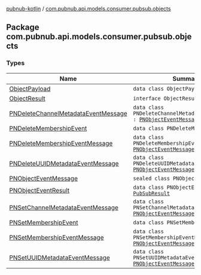 [pubnub-kotlin](../index.md) / [com.pubnub.api.models.consumer.pubsub.objects](./index.md)

## Package com.pubnub.api.models.consumer.pubsub.objects

### Types

| Name | Summary |
|---|---|
| [ObjectPayload](-object-payload/index.md) | `data class ObjectPayload` |
| [ObjectResult](-object-result/index.md) | `interface ObjectResult<T>` |
| [PNDeleteChannelMetadataEventMessage](-p-n-delete-channel-metadata-event-message/index.md) | `data class PNDeleteChannelMetadataEventMessage : `[`PNObjectEventMessage`](-p-n-object-event-message/index.md) |
| [PNDeleteMembershipEvent](-p-n-delete-membership-event/index.md) | `data class PNDeleteMembershipEvent` |
| [PNDeleteMembershipEventMessage](-p-n-delete-membership-event-message/index.md) | `data class PNDeleteMembershipEventMessage : `[`PNObjectEventMessage`](-p-n-object-event-message/index.md) |
| [PNDeleteUUIDMetadataEventMessage](-p-n-delete-u-u-i-d-metadata-event-message/index.md) | `data class PNDeleteUUIDMetadataEventMessage : `[`PNObjectEventMessage`](-p-n-object-event-message/index.md) |
| [PNObjectEventMessage](-p-n-object-event-message/index.md) | `sealed class PNObjectEventMessage` |
| [PNObjectEventResult](-p-n-object-event-result/index.md) | `data class PNObjectEventResult : `[`PubSubResult`](../com.pubnub.api.models.consumer.pubsub/-pub-sub-result/index.md) |
| [PNSetChannelMetadataEventMessage](-p-n-set-channel-metadata-event-message/index.md) | `data class PNSetChannelMetadataEventMessage : `[`PNObjectEventMessage`](-p-n-object-event-message/index.md) |
| [PNSetMembershipEvent](-p-n-set-membership-event/index.md) | `data class PNSetMembershipEvent` |
| [PNSetMembershipEventMessage](-p-n-set-membership-event-message/index.md) | `data class PNSetMembershipEventMessage : `[`PNObjectEventMessage`](-p-n-object-event-message/index.md) |
| [PNSetUUIDMetadataEventMessage](-p-n-set-u-u-i-d-metadata-event-message/index.md) | `data class PNSetUUIDMetadataEventMessage : `[`PNObjectEventMessage`](-p-n-object-event-message/index.md) |
